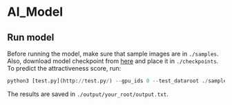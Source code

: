 # AI_Model
## Run model

Before running the model, make sure that sample images are in `./samples`. Also, download model checkpoint from [here](https://drive.google.com/file/d/1tm6HcMsWaTM-naqQDJeTpNXckgXS0UrL/view?usp=sharing) and place it in `./checkpoints`. To predict the attractiveness score, run:

```python
python3 [test.py](http://test.py/) --gpu_ids 0 --test_dataroot ./samples --output_dir ./output/your_root --ckpt ./checkpoint/8000.pth
```

The results are saved in `./output/your_root/output.txt`.